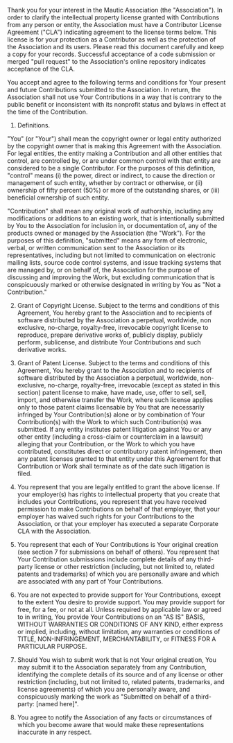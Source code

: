Thank you for your interest in the Mautic Association (the "Association"). In order to clarify the intellectual property license granted with Contributions from any person or entity, the Association must have a Contributor License Agreement ("CLA") indicating agreement to the license terms below. This license is for your protection as a Contributor as well as the protection of the Association and its users. Please read this document carefully and keep a copy for your records. Successful acceptance of a code submission or merged "pull request" to the Association's online repository indicates acceptance of the CLA.

You accept and agree to the following terms and conditions for Your present and future Contributions submitted to the Association. In return, the Association shall not use Your Contributions in a way that is contrary to the public benefit or inconsistent with its nonprofit status and bylaws in effect at the time of the Contribution.

1. Definitions.

"You" (or "Your") shall mean the copyright owner or legal entity authorized by the copyright owner that is making this Agreement with the Association. For legal entities, the entity making a Contribution and all other entities that control, are controlled by, or are under common control with that entity are considered to be a single Contributor. For the purposes of this definition, "control" means (i) the power, direct or indirect, to cause the direction or management of such entity, whether by contract or otherwise, or (ii) ownership of fifty percent (50%) or more of the outstanding shares, or (iii) beneficial ownership of such entity.

"Contribution" shall mean any original work of authorship, including any modifications or additions to an existing work, that is intentionally submitted by You to the Association for inclusion in, or documentation of, any of the products owned or managed by the Association (the "Work"). For the purposes of this definition, "submitted" means any form of electronic, verbal, or written communication sent to the Association or its representatives, including but not limited to communication on electronic mailing lists, source code control systems, and issue tracking systems that are managed by, or on behalf of, the Association for the purpose of discussing and improving the Work, but excluding communication that is conspicuously marked or otherwise designated in writing by You as "Not a Contribution."

2. Grant of Copyright License. Subject to the terms and conditions of this Agreement, You hereby grant to the Association and to recipients of software distributed by the Association a perpetual, worldwide, non exclusive, no-charge, royalty-free, irrevocable copyright license to reproduce, prepare derivative works of, publicly display, publicly perform, sublicense, and distribute Your Contributions and such derivative works.

3. Grant of Patent License. Subject to the terms and conditions of this Agreement, You hereby grant to the Association and to recipients of software distributed by the Association a perpetual, worldwide, non-exclusive, no-charge, royalty-free, irrevocable (except as stated in this section) patent license to make, have made, use, offer to sell, sell, import, and otherwise transfer the Work, where such license applies only to those patent claims licensable by You that are necessarily infringed by Your Contribution(s) alone or by combination of Your Contribution(s) with the Work to which such Contribution(s) was submitted. If any entity institutes patent litigation against You or any other entity (including a cross-claim or counterclaim in a lawsuit) alleging that your Contribution, or the Work to which you have contributed, constitutes direct or contributory patent infringement, then any patent licenses granted to that entity under this Agreement for that Contribution or Work shall terminate as of the date such litigation is filed.

4. You represent that you are legally entitled to grant the above license. If your employer(s) has rights to intellectual property that you create that includes your Contributions, you represent that you have received permission to make Contributions on behalf of that employer, that your employer has waived such rights for your Contributions to the Association, or that your employer has executed a separate Corporate CLA with the Association.

5. You represent that each of Your Contributions is Your original creation (see section 7 for submissions on behalf of others). You represent that Your Contribution submissions include complete details of any third-party license or other restriction (including, but not limited to, related patents and trademarks) of which you are personally aware and which are associated with any part of Your Contributions.

6. You are not expected to provide support for Your Contributions, except to the extent You desire to provide support. You may provide support for free, for a fee, or not at all. Unless required by applicable law or agreed to in writing, You provide Your Contributions on an "AS IS" BASIS, WITHOUT WARRANTIES OR CONDITIONS OF ANY KIND, either express or implied, including, without limitation, any warranties or conditions of TITLE, NON-INFRINGEMENT, MERCHANTABILITY, or FITNESS FOR A PARTICULAR PURPOSE.

7. Should You wish to submit work that is not Your original creation, You may submit it to the Association separately from any Contribution, identifying the complete details of its source and of any license or other restriction (including, but not limited to, related patents, trademarks, and license agreements) of which you are personally aware, and conspicuously marking the work as "Submitted on behalf of a third-party: [named here]".

8. You agree to notify the Association of any facts or circumstances of which you become aware that would make these representations inaccurate in any respect.